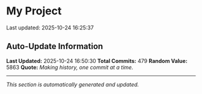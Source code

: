 # My Project


Last updated: 2025-10-24 16:25:37






































































































































































































































































































































































































































































































































































































































































































































































































































































































## Auto-Update Information

**Last Updated:** 2025-10-24 16:50:30
**Total Commits:** 479
**Random Value:** 5863
**Quote:** _Making history, one commit at a time._

---
_This section is automatically generated and updated._